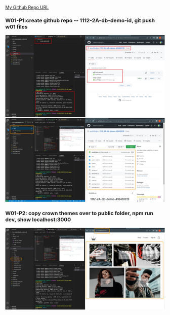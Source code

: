 [My Github Repo URL](https://github.com/htchung/1112-2A-db-demo-id)

### W01-P1:create github repo -- 1112-2A-db-demo-id, git push w01 files

![](w01-p1-1.jpg)
![](w01-p1-2.jpg)

### W01-P2: copy crown themes over to public folder, npm run dev, show localhost:3000

![](w01-p2.jpg)
